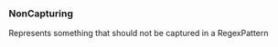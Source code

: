 ### <a id="McUtils.Parsers.RegexPatterns.NonCapturing">NonCapturing</a>
Represents something that should not be captured in a RegexPattern

